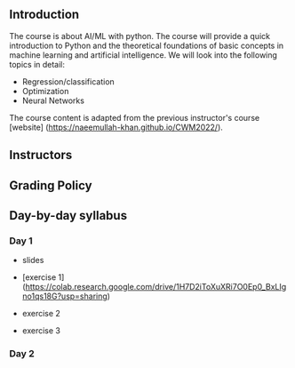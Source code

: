 ## Introduction

The course is about AI/ML with python. The course will provide a quick introduction to Python and the theoretical foundations 
of basic concepts in machine learning and artificial intelligence. We will look into the following topics in detail: 

 - Regression/classification
 - Optimization
 - Neural Networks

The course content is adapted from the previous instructor's course [website] (https://naeemullah-khan.github.io/CWM2022/). 
                
## Instructors


## Grading Policy


## Day-by-day syllabus

### Day 1

- slides

- [exercise 1] (https://colab.research.google.com/drive/1H7D2iToXuXRi7O0Ep0_BxLIgno1qs18G?usp=sharing)

- exercise 2

- exercise 3

### Day 2
